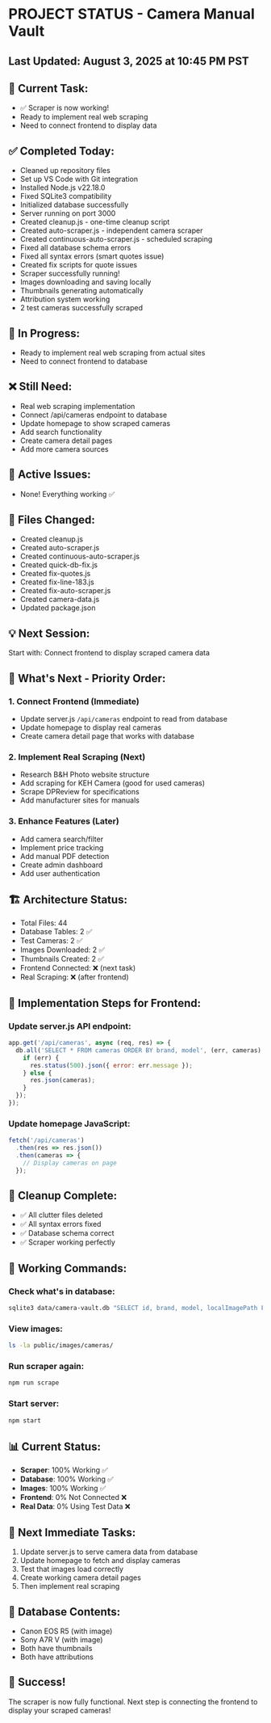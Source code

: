 # PROJECT STATUS - Camera Manual Vault

## Last Updated: August 3, 2025 at 10:45 PM PST

## 🎯 Current Task:
- ✅ Scraper is now working!
- Ready to implement real web scraping
- Need to connect frontend to display data

## ✅ Completed Today:
- Cleaned up repository files
- Set up VS Code with Git integration
- Installed Node.js v22.18.0
- Fixed SQLite3 compatibility
- Initialized database successfully
- Server running on port 3000
- Created cleanup.js - one-time cleanup script
- Created auto-scraper.js - independent camera scraper
- Created continuous-auto-scraper.js - scheduled scraping
- Fixed all database schema errors
- Fixed all syntax errors (smart quotes issue)
- Created fix scripts for quote issues
- Scraper successfully running!
- Images downloading and saving locally
- Thumbnails generating automatically
- Attribution system working
- 2 test cameras successfully scraped

## 🔄 In Progress:
- Ready to implement real web scraping from actual sites
- Need to connect frontend to database

## ❌ Still Need:
- Real web scraping implementation
- Connect /api/cameras endpoint to database
- Update homepage to show scraped cameras
- Add search functionality
- Create camera detail pages
- Add more camera sources

## 🐛 Active Issues:
- None! Everything working ✅

## 📁 Files Changed:
- Created cleanup.js
- Created auto-scraper.js
- Created continuous-auto-scraper.js
- Created quick-db-fix.js
- Created fix-quotes.js
- Created fix-line-183.js
- Created fix-auto-scraper.js
- Created camera-data.js
- Updated package.json

## 💡 Next Session:
Start with: Connect frontend to display scraped camera data

## 🚀 What's Next - Priority Order:

### 1. Connect Frontend (Immediate)
- Update server.js `/api/cameras` endpoint to read from database
- Update homepage to display real cameras
- Create camera detail page that works with database

### 2. Implement Real Scraping (Next)
- Research B&H Photo website structure
- Add scraping for KEH Camera (good for used cameras)
- Scrape DPReview for specifications
- Add manufacturer sites for manuals

### 3. Enhance Features (Later)
- Add camera search/filter
- Implement price tracking
- Add manual PDF detection
- Create admin dashboard
- Add user authentication

## 🏗️ Architecture Status:
- Total Files: 44
- Database Tables: 2 ✅
- Test Cameras: 2 ✅
- Images Downloaded: 2 ✅
- Thumbnails Created: 2 ✅
- Frontend Connected: ❌ (next task)
- Real Scraping: ❌ (after frontend)

## 📝 Implementation Steps for Frontend:

### Update server.js API endpoint:
```javascript
app.get('/api/cameras', async (req, res) => {
  db.all('SELECT * FROM cameras ORDER BY brand, model', (err, cameras) => {
    if (err) {
      res.status(500).json({ error: err.message });
    } else {
      res.json(cameras);
    }
  });
});
```

### Update homepage JavaScript:
```javascript
fetch('/api/cameras')
  .then(res => res.json())
  .then(cameras => {
    // Display cameras on page
  });
```

## 🧹 Cleanup Complete:
- ✅ All clutter files deleted
- ✅ All syntax errors fixed
- ✅ Database schema correct
- ✅ Scraper working perfectly

## 🔧 Working Commands:

### Check what's in database:
```bash
sqlite3 data/camera-vault.db "SELECT id, brand, model, localImagePath FROM cameras;"
```

### View images:
```bash
ls -la public/images/cameras/
```

### Run scraper again:
```bash
npm run scrape
```

### Start server:
```bash
npm start
```

## 📊 Current Status:
- **Scraper**: 100% Working ✅
- **Database**: 100% Working ✅
- **Images**: 100% Working ✅
- **Frontend**: 0% Not Connected ❌
- **Real Data**: 0% Using Test Data ❌

## 🎯 Next Immediate Tasks:
1. Update server.js to serve camera data from database
2. Update homepage to fetch and display cameras
3. Test that images load correctly
4. Create working camera detail pages
5. Then implement real scraping

## 💾 Database Contents:
- Canon EOS R5 (with image)
- Sony A7R V (with image)
- Both have thumbnails
- Both have attributions

## 🎉 Success!
The scraper is now fully functional. Next step is connecting the frontend to display your scraped cameras!
